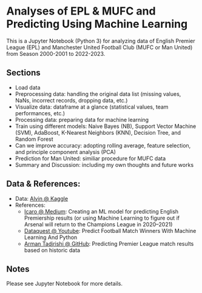 # Analyses of EPL &amp; MUFC and Predicting Using Machine Learning
This is a Jupyter Notebook (Python 3) for analyzing data of English Premier League (EPL) and Manchester United Football Club (MUFC or Man United) from Season 2000-2001 to 2022-2023. 

## Sections
- Load data
- Preprocessing data: handling the original data list (missing values, NaNs, incorrect records, dropping data, etc.)
- Visualize data: dataframe at a glance (statistical values, team performances, etc.)
- Processing data: preparing data for machine learning
- Train using different models: Naive Bayes (NB), Support Vector Machine (SVM), AdaBoost, K-Nearest Neighbors (KNN), Decision Tree, and Random Forest
- Can we improve accuracy: adopting rolling average, feature selection, and principle component analysis (PCA)
- Prediction for Man United: similiar procedure for MUFC data
- Summary and Discussion: including my own thoughts and future works

## Data & References:
- Data: [Alvin @ Kaggle](https://www.kaggle.com/datasets/irkaal/english-premier-league-results)
- References:
  - [Icaro @ Medium](https://medium.com/analytics-vidhya/creating-an-ml-model-for-predicting-english-premiership-results-or-using-machine-learning-to-875b369c1b48): Creating an ML model for predicting English Premiership results (or using Machine Learning to figure out if Arsenal will return to the Champions League in 2020–2021)
  - [Dataquest @ Youtube](https://www.youtube.com/watch?v=0irmDBWLrco): Predict Football Match Winners With Machine Learning And Python
  - [Arman Tadjrishi @ GitHub](https://armantee.github.io/predicting/): Predicting Premier League match results based on historic data
 
## Notes
Please see Jupyter Notebook for more details.
